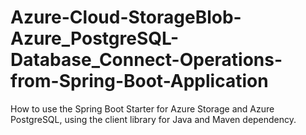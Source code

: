 # Azure-Cloud-StorageBlob-Azure_PostgreSQL-Database_Connect-Operations-from-Spring-Boot-Application
How to use the Spring Boot Starter for Azure Storage and Azure PostgreSQL, using the client library for Java and Maven dependency.
